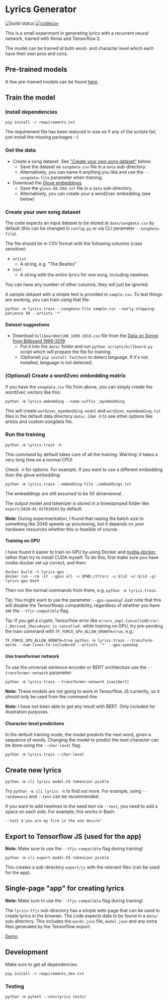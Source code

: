 # Lyrics Generator

![build status](https://github.com/dlebech/lyrics-generator/actions/workflows/python-app.yml/badge.svg)
[![codecov](https://codecov.io/gh/dlebech/lyrics-generator/branch/master/graph/badge.svg)](https://codecov.io/gh/dlebech/lyrics-generator)

This is a small experiment in generating lyrics with a recurrent neural network, trained with Keras and Tensorflow 2.



The model can be trained at both word- and character level which each have their own pros and cons.

## Pre-trained models

A few pre-trained models can be found [here](https://drive.google.com/drive/folders/12iK2a2H85lOUvnyl6pkOz9zYEKHlSuyj?usp=sharing).

## Train the model

### Install dependencies

```shell
pip install -r requirements.txt
```

The requirement file has been reduced in size so if any of the scripts fail,
just install the missing packages :-)

### Get the data

- Create a song dataset. See ["Create your own song dataset"](#create-your-own-song-dataset) below.
  - Save the dataset as `songdata.csv` file in a `data` sub-directory.
  - Alternatively, you can name it anything you like and use the `--songdata-file` parameter when training.
- Download the [Glove embeddings](http://nlp.stanford.edu/data/glove.6B.zip)
  - Save the `glove.6B.50d.txt` file in a `data` sub-directory.
  - Alternatively, you can create your a word2vec embedding (see below)

### Create your own song dataset

The code expects an input dataset to be stored at `date/songdata.csv` by default (this can be changed in `config.py` or via CLI parameter `--songdata-file`).

The file should be in CSV format with the following columns (case sensitive):
- `artist`
  - A string, e.g. "The Beatles"
- `text`
  - A string with the entire lyrics for one song, including newlines.

You can have any number of other columns, they will just be ignored.

A sample dataset with a simple text is provided in `sample.csv`. To test things are working, you can train using that file:

```shell
python -m lyrics.train --songdata-file sample.csv --early-stopping-patience 50 --artists '*'
```

#### Dataset suggestions

- Download `billboardHot100_1999-2019.csv` file from the [Data on Songs from Billboard 1999-2019](https://www.kaggle.com/danield2255/data-on-songs-from-billboard-19992019)
  - Put it into the `data/` folder and run `python scripts/billboard.py` script which will prepare the file for training.
  - (Optional) `pip install fasttext` to detect language. If it's not installed, language is not detected.

  
### (Optional) Create a word2vec embedding matrix

If you have the `songdata.csv` file from above, you can simply create the
word2vec vectors like this:

```shell
python -m lyrics.embedding --name-suffix _myembedding
```

This will create `word2vec_myembedding.model` and `word2vec_myembedding.txt`
files in the default data directory `data/`. Use `-h` to see other options
like artists and custom songdata file.

### Run the training

```shell
python -m lyrics.train -h
```

This command by default takes care of all the training. Warning: it takes a
very long time on a normal CPU!

Check `-h` for options. For example, if you want to use a different embedding
than the glove embedding:

```shell
python -m lyrics.train --embedding-file ./embeddings.txt
```

The embeddings are still assumed to be 50 dimensional.

The output model and tokenizer is stored in a timestamped folder like `export/2020-01-01T010203` by default.

**Note**: During experimentation, I found that raising the batch size to something like 2048 speeds up processing, but it depends on your hardware resources whether this is feasible of course.

#### Training on GPU

I have found it easier to train on GPU by using Docker and [nvidia-docker](https://github.com/NVIDIA/nvidia-docker), rather than try to install CUDA myself. To do this, first make sure you have nvidia-docker set up correct, and then:

```shell
docker build -t lyrics-gpu .
docker run --rm -it --gpus all -v $PWD:/tf/src -u $(id -u):$(id -g) lyrics-gpu bash
```

Then run the normal commands from there, e.g. `python -m lyrics.train`.

Tip: You might want to use the parameter `--gpu-speedup`! Just note that this will disable the Tensorflowjs compatibility, regardless of whether you have set the `--tfjs-compatible` flag.

Tip: If you get a cryptic Tensorflow error like `errors_impl.CancelledError:  [_Derived_]RecvAsync is cancelled.` while training on GPU, try pre-pending the train command with `TF_FORCE_GPU_ALLOW_GROWTH=true`, e.g.:
```shell
TF_FORCE_GPU_ALLOW_GROWTH=true python -m lyrics.train --transform-words --num-lines-to-include=10 --artists '*' --gpu-speedup
```

#### Use transformer network

To use the universal sentence encoder or BERT architecture use the `--transformer-network` parameter:

```shell
python -m lyrics.train --transformer-network [use|bert]
```

**Note**: These models are not going to work in Tensorflow JS currently, so it
should only be used from the command-line.

**Note**: I have not been able to get any result with BERT. Only included for
illustration purposes.

#### Character-level predictions

In the default training mode, the model predicts the next word, given a sequence of words. Changing the model to predict the next character can be done using the `--char-level` flag.

```shell
python -m lyrics.train --char-level
```

## Create new lyrics

```shell
python -m cli lyrics model.h5 tokenizer.pickle
```

Try `python -m cli lyrics -h` to find out more. For example, using `--randomness` and `--text` can be recommended.

If you want to add newlines to the seed text via `--text`, you need to add a space on each side. For example, this works in Bash:

```
--text $'you are my fire \n the one desire'
```

## Export to Tensorflow JS (used for the app)

**Note**: Make sure to use the `--tfjs-compatible` flag during training!

```shell
python -m cli export model.h5 tokenizer.pickle
```

This creates a sub-directory `export/js` with the relevant files (can be used
for the app).

## Single-page "app" for creating lyrics

**Note**: Make sure to use the `--tfjs-compatible` flag during training!

The `lyrics-tfjs` sub-directory has a simple web-page that can be used to
create lyrics in the browser. The code expects data to be found in a `data/`
sub-directory. This includes the `words.json` file, `model.json` and any extra
files generated by the Tensorflow export.

[Demo](https://davidlebech.com/lyrics/).

## Development

Make sure to get all dependencies:

```shell
pip install -r requirements_dev.txt
```

### Testing

```shell
python -m pytest --cov=lyrics tests/
```
